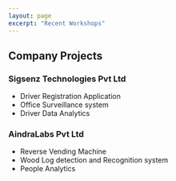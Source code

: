 ```yaml
---
layout: page
excerpt: "Recent Workshops"
---
```


## Company Projects 

### Sigsenz Technologies Pvt Ltd
- Driver Registration Application  
- Office Surveillance system
- Driver Data Analytics

### AindraLabs Pvt Ltd
- Reverse Vending Machine 
- Wood Log detection and Recognition system
- People Analytics 
